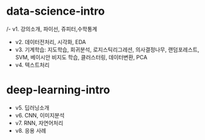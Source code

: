 # data-science-intro

/- v1. 강의소개, 파이선, 쥬피터,수학통계
- v2. 데이터전처리, 시각화, EDA
- v3. 기계학습: 지도학습, 회귀분석, 로지스틱리그레션, 의사결정나무, 랜덤포레스트, SVM, 베이시안 비지도 학습, 클러스터링, 데이터변환, PCA
- v4. 텍스트처리

# deep-learning-intro
- v5. 딥러닝소개
- v6. CNN, 이미지분석
- v7. RNN, 자연어처리
- v8. 응용 사례
